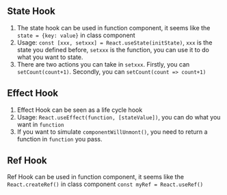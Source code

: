 ## State Hook
1. The state hook can be used in function component, it seems like the `state = {key: value}` in class component <br>
2. Usage: `const [xxx, setxxx] = React.useState(initState)`, `xxx` is the state you defined before, `setxxx` is the function, you can use it to do what you want to state.
3. There are two actions you can take in `setxxx`. Firstly, you can `setCount(count+1)`. Secondly, you can `setCount(count => count+1)`

## Effect Hook

1. Effect Hook can be seen as a life cycle hook
2. Usage: `React.useEffect(function, [stateValue])`, you can do what you want in `function`
3. If you want to simulate `componentWillUnmont()`, you need to return a function in `function` you pass.
   
## Ref Hook
Ref Hook can be used in function component, it seems like the `React.createRef()` in class component
`const myRef = React.useRef()`
    



